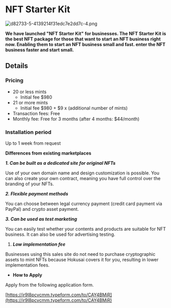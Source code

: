 # NFT Starter Kit

![d82733-5-4139214f31edc7e2dd7c-4.png](https://stoplight.io/api/v1/projects/cHJqOjg0NjEy/images/xxjKTgYH2UI)

**We have launched "NFT Starter Kit" for businesses. The NFT Starter Kit is the best NFT package for those that want to start an NFT business right now. Enabling them to start an NFT business small and fast. enter the NFT business faster and start small.** 

## **Details**

### **Pricing**

- 20 or less mints
    - Initial fee $980
- 21 or more mints
    - Initial fee $980 + $9 x (additional number of mints)
- Transaction fees: Free
- Monthly fee: Free for 3 months (after 4 months: $44/month)

### Installation **period**

Up to 1 week from request

**Differences from existing marketplaces**

***1. Can be built as a dedicated site for original NFTs***

Use of your own domain name and design customization is possible. You can also create your own contract, meaning you have full control over the branding of your NFTs.

***2. Flexible payment methods***

You can choose between legal currency payment (credit card payment via PayPal) and crypto asset payment.

***3. Can be used as test marketing***

You can easily test whether your contents and products are suitable for NFT business. It can also be used for advertising testing.

1. ***Low implementation fee***

Businesses using this sales site do not need to purchase cryptographic assets to mint NFTs because Hokusai covers it for you, resulting in lower implementation fees.

- **How to Apply**

Apply from the following application form.

[https://ir9l8pcvcmm.typeform.com/to/CAY4BMiR](https://ir9l8pcvcmm.typeform.com/to/CAY4BMiR)